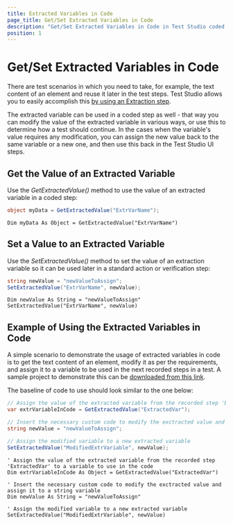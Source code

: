 ```yaml
---
title: Extracted Variables in Code
page_title: Get/Set Extracted Variables in Code
description: "Get/Set Extracted Variables in Code in Test Studio coded test. Extract text from page, modify it and use it again in the Test Studio test recorded steps."
position: 1
---
```

# Get/Set Extracted Variables in Code

There are test scenarios in which you need to take, for example, the text content of an element and reuse it later in the test steps. Test Studio allows you to easily accomplish this <a href="/features/recorder/verifications/extraction" target="_blank">by using an Extraction step</a>.

The extracted variable can be used in a coded step as well - that way you can modify the value of the extracted variable in various ways, or use this to determine how a test should continue. In the cases when the variable's value requires any modification, you can assign the new value back to the same variable or a new one, and then use this back in the Test Studio UI steps. 

## Get the Value of an Extracted Variable

Use the *GetExtractedValue()* method to use the value of an extracted variable in a coded step:

```C#
object myData = GetExtractedValue("ExtrVarName");
```
```VB
Dim myData As Object = GetExtractedValue("ExtrVarName")
```

## Set a Value to an Extracted Variable

Use the *SetExtractedValue()* method to set the value of an extraction variable so it can be used later in a standard action or verification step:

```C#
string newValue = "newValueToAssign";
SetExtractedValue("ExtrVarName", newValue);
```
```VB
Dim newValue As String = "newValueToAssign"
SetExtractedValue("ExtrVarName", newValue)
```

## Example of Using the Extracted Variables in Code

A simple scenario to demonstrate the usage of extracted variables in code is to get the text content of an element, modify it as per the requirements, and assign it to a variable to be used in the next recorded steps in a test. A sample project to demonstrate this can be <a href="/demoslibrary/Get-Set-Extr-Var-in-Code.zip">downloaded from this link</a>.

The baseline of code to use should look similar to the one below:

```C#
// Assign the value of the extracted variable from the recorded step 'ExtractedVar' to a variable to use in the code
var extrVariableInCode = GetExtractedValue("ExtractedVar");

// Insert the necessary custom code to modify the exctracted value and assign it to a string variable
string newValue = "newValueToAssign";

// Assign the modified variable to a new extracted variable
SetExtractedValue("ModifiedExtrVariable", newValue);
```
```VB
' Assign the value of the extracted variable from the recorded step 'ExtractedVar' to a variable to use in the code
Dim extrVariableInCode As Object = GetExtractedValue("ExtractedVar")

' Insert the necessary custom code to modify the exctracted value and assign it to a string variable
Dim newValue As String = "newValueToAssign"

' Assign the modified variable to a new extracted variable
SetExtractedValue("ModifiedExtrVariable", newValue)
```